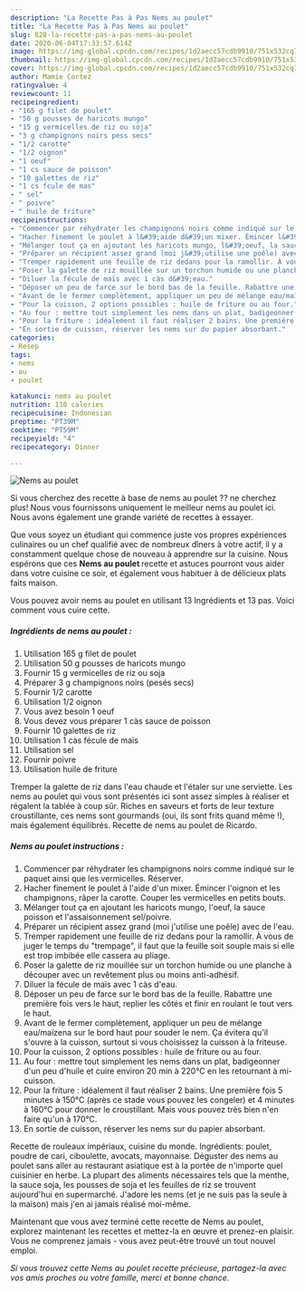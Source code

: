 ```yaml
---
description: "La Recette Pas à Pas Nems au poulet"
title: "La Recette Pas à Pas Nems au poulet"
slug: 828-la-recette-pas-a-pas-nems-au-poulet
date: 2020-06-04T17:33:57.614Z
image: https://img-global.cpcdn.com/recipes/1d2aecc57cdb9910/751x532cq70/nems-au-poulet-photo-principale-de-la-recette.jpg
thumbnail: https://img-global.cpcdn.com/recipes/1d2aecc57cdb9910/751x532cq70/nems-au-poulet-photo-principale-de-la-recette.jpg
cover: https://img-global.cpcdn.com/recipes/1d2aecc57cdb9910/751x532cq70/nems-au-poulet-photo-principale-de-la-recette.jpg
author: Mamie Cortez
ratingvalue: 4
reviewcount: 11
recipeingredient:
- "165 g filet de poulet"
- "50 g pousses de haricots mungo"
- "15 g vermicelles de riz ou soja"
- "3 g champignons noirs pess secs"
- "1/2 carotte"
- "1/2 oignon"
- "1 oeuf"
- "1 cs sauce de poisson"
- "10 galettes de riz"
- "1 cs fcule de mas"
- " sel"
- " poivre"
- " huile de friture"
recipeinstructions:
- "Commencer par réhydrater les champignons noirs comme indiqué sur le paquet ainsi que les vermicelles. Réserver."
- "Hacher finement le poulet à l&#39;aide d&#39;un mixer. Émincer l&#39;oignon et les champignons, râper la carotte. Couper les vermicelles en petits bouts."
- "Mélanger tout ça en ajoutant les haricots mungo, l&#39;oeuf, la sauce poisson et l&#39;assaisonnement sel/poivre."
- "Préparer un récipient assez grand (moi j&#39;utilise une poêle) avec de l&#39;eau."
- "Tremper rapidement une feuille de riz dedans pour la ramollir. À vous de juger le temps du &#34;trempage&#34;, il faut que la feuille soit souple mais si elle est trop imbibée elle cassera au pliage."
- "Poser la galette de riz mouillée sur un torchon humide ou une planche à découper avec un revêtement plus ou moins anti-adhésif."
- "Diluer la fécule de maïs avec 1 càs d&#39;eau."
- "Déposer un peu de farce sur le bord bas de la feuille. Rabattre une première fois vers le haut, replier les côtés et finir en roulant le tout vers le haut."
- "Avant de le fermer complètement, appliquer un peu de mélange eau/maïzena sur le bord haut pour souder le nem. Ça évitera qu&#39;il s&#39;ouvre à la cuisson, surtout si vous choisissez la cuisson à la friteuse."
- "Pour la cuisson, 2 options possibles : huile de friture ou au four."
- "Au four : mettre tout simplement les nems dans un plat, badigeonner d&#39;un peu d&#39;huile et cuire environ 20 min à 220°C en les retournant à mi-cuisson."
- "Pour la friture : idéalement il faut réaliser 2 bains. Une première fois 5 minutes à 150°C (après ce stade vous pouvez les congeler) et 4 minutes à 160°C pour donner le croustillant. Mais vous pouvez très bien n&#39;en faire qu&#39;un à 170°C."
- "En sortie de cuisson, réserver les nems sur du papier absorbant."
categories:
- Resep
tags:
- nems
- au
- poulet

katakunci: nems au poulet 
nutrition: 110 calories
recipecuisine: Indonesian
preptime: "PT39M"
cooktime: "PT59M"
recipeyield: "4"
recipecategory: Dinner

---
```



![Nems au poulet](https://img-global.cpcdn.com/recipes/1d2aecc57cdb9910/751x532cq70/nems-au-poulet-photo-principale-de-la-recette.jpg)

Si vous cherchez des recette à base de nems au poulet ?? ne cherchez plus! Nous vous fournissons uniquement le meilleur nems au poulet ici. Nous avons également une grande variété de recettes à essayer.

Que vous soyez un étudiant qui commence juste vos propres expériences culinaires ou un chef qualifié avec de nombreux dîners à votre actif, il y a constamment quelque chose de nouveau à apprendre sur la cuisine. Nous espérons que ces <strong> Nems au poulet </strong> recette et astuces pourront vous aider dans votre cuisine ce soir, et également vous habituer à de délicieux plats faits maison.

<!--inarticleads1-->

Vous pouvez avoir nems au poulet en utilisant 13 Ingrédients et 13 pas. Voici comment vous cuire cette.

##### Ingrédients de nems au poulet :

1. Utilisation 165 g filet de poulet
1. Utilisation 50 g pousses de haricots mungo
1. Fournir 15 g vermicelles de riz ou soja
1. Préparer 3 g champignons noirs (pesés secs)
1. Fournir 1/2 carotte
1. Utilisation 1/2 oignon
1. Vous avez besoin 1 oeuf
1. Vous devez vous préparer 1 càs sauce de poisson
1. Fournir 10 galettes de riz
1. Utilisation 1 càs fécule de maïs
1. Utilisation  sel
1. Fournir  poivre
1. Utilisation  huile de friture


Tremper la galette de riz dans l&#39;eau chaude et l&#39;étaler sur une serviette. Les nems au poulet qui vous sont présentés ici sont assez simples à réaliser et régalent la tablée à coup sûr. Riches en saveurs et forts de leur texture croustillante, ces nems sont gourmands (oui, ils sont frits quand même !), mais également équilibrés. Recette de nems au poulet de Ricardo. 

<!--inarticleads2-->

##### Nems au poulet instructions :

1. Commencer par réhydrater les champignons noirs comme indiqué sur le paquet ainsi que les vermicelles. Réserver.
1. Hacher finement le poulet à l&#39;aide d&#39;un mixer. Émincer l&#39;oignon et les champignons, râper la carotte. Couper les vermicelles en petits bouts.
1. Mélanger tout ça en ajoutant les haricots mungo, l&#39;oeuf, la sauce poisson et l&#39;assaisonnement sel/poivre.
1. Préparer un récipient assez grand (moi j&#39;utilise une poêle) avec de l&#39;eau.
1. Tremper rapidement une feuille de riz dedans pour la ramollir. À vous de juger le temps du &#34;trempage&#34;, il faut que la feuille soit souple mais si elle est trop imbibée elle cassera au pliage.
1. Poser la galette de riz mouillée sur un torchon humide ou une planche à découper avec un revêtement plus ou moins anti-adhésif.
1. Diluer la fécule de maïs avec 1 càs d&#39;eau.
1. Déposer un peu de farce sur le bord bas de la feuille. Rabattre une première fois vers le haut, replier les côtés et finir en roulant le tout vers le haut.
1. Avant de le fermer complètement, appliquer un peu de mélange eau/maïzena sur le bord haut pour souder le nem. Ça évitera qu&#39;il s&#39;ouvre à la cuisson, surtout si vous choisissez la cuisson à la friteuse.
1. Pour la cuisson, 2 options possibles : huile de friture ou au four.
1. Au four : mettre tout simplement les nems dans un plat, badigeonner d&#39;un peu d&#39;huile et cuire environ 20 min à 220°C en les retournant à mi-cuisson.
1. Pour la friture : idéalement il faut réaliser 2 bains. Une première fois 5 minutes à 150°C (après ce stade vous pouvez les congeler) et 4 minutes à 160°C pour donner le croustillant. Mais vous pouvez très bien n&#39;en faire qu&#39;un à 170°C.
1. En sortie de cuisson, réserver les nems sur du papier absorbant.


Recette de rouleaux impériaux, cuisine du monde. Ingrédients: poulet, poudre de cari, ciboulette, avocats, mayonnaise. Déguster des nems au poulet sans aller au restaurant asiatique est à la portée de n&#39;importe quel cuisinier en herbe. La plupart des aliments nécessaires tels que la menthe, la sauce soja, les pousses de soja et les feuilles de riz se trouvent aujourd&#39;hui en supermarché. J&#39;adore les nems (et je ne suis pas la seule à la maison) mais j&#39;en ai jamais réalisé moi-même. 

<!--inarticleads1-->

<p>
Maintenant que vous avez terminé cette recette de Nems au poulet, explorez maintenant les recettes et mettez-la en œuvre et prenez-en plaisir. Vous ne comprenez jamais - vous avez peut-être trouvé un tout nouvel emploi.
</p>

<p>
<i>Si vous trouvez cette Nems au poulet recette précieuse, partagez-la avec vos amis proches ou votre famille, merci et bonne chance.</i>
</p>
